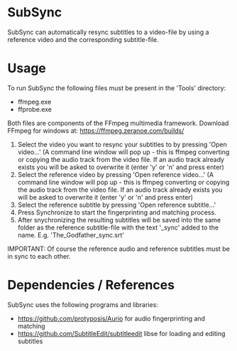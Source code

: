 # SubSync

SubSync can automatically resync subtitles to a video-file by using a reference video and the corresponding subtitle-file.

# Usage
To run SubSync the following files must be present in the 'Tools' directory:
- ffmpeg.exe
- ffprobe.exe

Both files are components of the FFmpeg multimedia framework. Download FFmpeg for windows at: https://ffmpeg.zeranoe.com/builds/

1. Select the video you want to resync your subtitles to by pressing 'Open video...' (A command line window will pop up - this is ffmpeg converting or copying the audio track from the video file. If an audio track already exists you will be asked to overwrite it (enter 'y' or 'n' and press enter)
2. Select the reference video by pressing 'Open reference video...' (A command line window will pop up - this is ffmpeg converting or copying the audio track from the video file. If an audio track already exists you will be asked to overwrite it (enter 'y' or 'n' and press enter)
3. Select the reference subtitle by pressing 'Open reference subtitle...'
4. Press Synchronize to start the fingerprinting and matching process.
5. After snychronizing the resulting subtitles will be saved into the same folder as the reference subtitle-file with the text '_sync' added to the name. E.g. 'The_Godfather_sync.srt'

IMPORTANT: Of course the reference audio and reference subtitles must be in sync to each other.


# Dependencies / References

SubSync uses the following programs and libraries:
- https://github.com/protyposis/Aurio for audio fingerprinting and matching
- https://github.com/SubtitleEdit/subtitleedit libse for loading and editing subtitles


